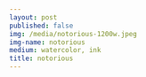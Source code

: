 ```yaml
---
layout: post
published: false
img: /media/notorious-1200w.jpeg
img-name: notorious
medium: watercolor, ink
title: notorious
---
```

